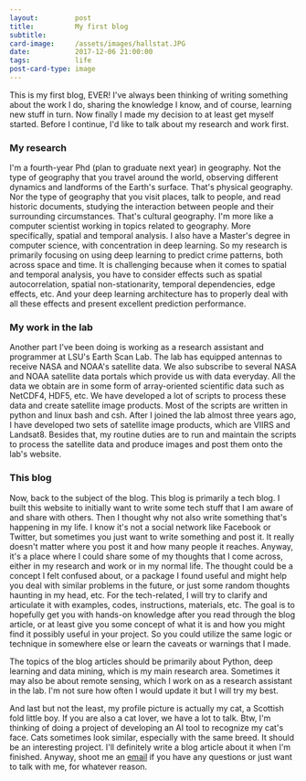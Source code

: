```yaml
---
layout:         post
title:          My first blog
subtitle:       
card-image:     /assets/images/hallstat.JPG
date:           2017-12-06 21:00:00
tags:           life
post-card-type: image
---
```


This is my first blog, EVER! I've always been thinking of writing something about the work I do, sharing the knowledge I know, and of course, learning new stuff in turn. Now finally I made my decision to at least get myself started. Before I continue, I'd like to talk about my research and work first.

### My research

I'm a fourth-year Phd (plan to graduate next year) in geography. Not the type of geography that you travel around the world, observing different dynamics and landforms of the Earth's surface. That's physical geography. Nor the type of geography that you visit places, talk to people, and read historic documents, studying the interaction between people and their surrounding circumstances. That's cultural geography. I'm more like a computer scientist working in topics related to geography. More specifically, spatial and temporal analysis. I also have a Master's degree in computer science, with concentration in deep learning. So my research is primarily focusing on using deep learning to predict crime patterns, both across space and time. It is challenging because when it comes to spatial and temporal analysis, you have to consider effects such as spatial autocorrelation, spatial non-stationarity, temporal dependencies, edge effects, etc. And your deep learning architecture has to properly deal with all these effects and present excellent prediction performance.

### My work in the lab

Another part I've been doing is working as a research assistant and programmer at LSU's Earth Scan Lab. The lab has equipped antennas to receive NASA and NOAA's satellite data. We also subscribe to several NASA and NOAA satellite data portals which provide us with data everyday. All the data we obtain are in some form of array-oriented scientific data such as NetCDF4, HDF5, etc. We have developed a lot of scripts to process these data and create satellite image products. Most of the scripts are written in python and linux bash and csh. After I joined the lab almost three years ago, I have developed two sets of satellite image products, which are VIIRS and Landsat8. Besides that, my routine duties are to run and maintain the scripts to process the satellite data and produce images and post them onto the lab's website.

### This blog

Now, back to the subject of the blog. This blog is primarily a tech blog. I built this website to initially want to write some tech stuff that I am aware of and share with others. Then I thought why not also write something that's happening in my life. I know it's not a social network like Facebook or Twitter, but sometimes you just want to write something and post it. It really doesn't matter where you post it and how many people it reaches. Anyway, it's a place where I could share some of my thoughts that I come across, either in my research and work or in my normal life. The thought could be a concept I felt confused about, or a package I found useful and might help you deal with similar problems in the future, or just some random thoughts haunting in my head, etc. For the tech-related, I will try to clarify and articulate it with examples, codes, instructions, materials, etc. The goal is to hopefully get you with hands-on knowledge after you read through the blog article, or at least give you some concept of what it is and how you might find it possibly useful in your project. So you could utilize the same logic or technique in somewhere else or learn the caveats or warnings that I made.

The topics of the blog articles should be primarily about Python, deep learning and data mining, which is my main research area. Sometimes it may also be about remote sensing, which I work on as a research assistant in the lab. I'm not sure how often I would update it but I will try my best.

And last but not the least, my profile picture is actually my cat, a Scottish fold little boy. If you are also a cat lover, we have a lot to talk. Btw, I'm thinking of doing a project of developing an AI tool to recognize my cat's face. Cats sometimes look similar, especially with the same breed. It should be an interesting project. I'll definitely write a blog article about it when I'm finished. Anyway, shoot me an [email](mailto:sfan2@lsu.edu) if you have any questions or just want to talk with me, for whatever reason.
